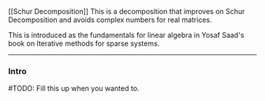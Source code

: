 [[Schur Decomposition]]
This is a decomposition that improves on Schur Decomposition and  avoids complex numbers for real matrices. 

This is introduced as the fundamentals for linear algebra in Yosaf Saad's book on Iterative methods for sparse systems. 

---
### **Intro**


#TODO: Fill this up when you wanted to. 